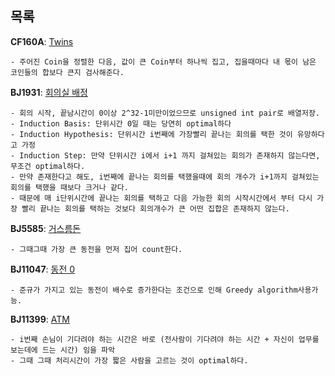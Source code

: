 목록
-----

**CF160A**: [Twins](https://codeforces.com/contest/160/problem/A)
```
- 주어진 Coin을 정렬한 다음, 값이 큰 Coin부터 하나씩 집고, 집을때마다 내 몫이 남은 코인들의 합보다 큰지 검사해준다.
```

**BJ1931**: [회의실 배정](https://www.acmicpc.net/problem/1931)
```
- 회의 시작, 끝남시간이 0이상 2^32-1미만이었으므로 unsigned int pair로 배열저장.
- Induction Basis: 단위시간 0일 때는 당연히 optimal하다
- Induction Hypothesis: 단위시간 i번째에 가장빨리 끝나는 회의를 택한 것이 유망하다고 가정
- Induction Step: 만약 단위시간 i에서 i+1 까지 걸쳐있는 회의가 존재하지 않는다면, 무조건 optimal하다.
- 만약 존재한다고 해도, i번째에 끝나는 회의를 택했을때에 회의 개수가 i+1까지 걸쳐있는 회의를 택했을 때보다 크거나 같다.
- 때문에 매 i단위시간에 끝나는 회의를 택하고 다음 가능한 회의 시작시간에서 부터 다시 가장 빨리 끝나는 회의를 택하는 것보다 회의개수가 큰 어떤 집합은 존재하지 않는다.
```

**BJ5585**: [거스름돈](https://www.acmicpc.net/problem/5585)
```
- 그때그때 가장 큰 동전을 먼저 집어 count한다.
```

**BJ11047**: [동전 0](https://www.acmicpc.net/problem/11047)
```
- 준규가 가지고 있는 동전이 배수로 증가한다는 조건으로 인해 Greedy algorithm사용가능.
```

**BJ11399**: [ATM](https://www.acmicpc.net/problem/11399)
```
- i번째 손님이 기다려야 하는 시간은 바로 (전사람이 기다려야 하는 시간 + 자신이 업무를 보는데에 드는 시간) 임을 파악
- 그때 그때 처리시간이 가장 짧은 사람을 고르는 것이 optimal하다.
```


